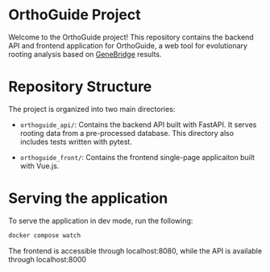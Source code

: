# OrthoGuide Project

Welcome to the OrthoGuide project! This repository contains the backend API and frontend application for OrthoGuide, a web tool for evolutionary rooting analysis based on [GeneBridge](https://doi.org/10.1093/molbev/msae019) results.

# Repository Structure

The project is organized into two main directories:

- `orthoguide_api/`: Contains the backend API built with FastAPI. It serves rooting data from a pre-processed database. This directory also includes tests written with pytest.

- `orthoguide_front/`: Contains the frontend single-page applicaiton built with Vue.js.

# Serving the application

To serve the application in dev mode, run the following:

```bash
docker compose watch
```

The frontend is accessible through localhost:8080, while the API is available through localhost:8000